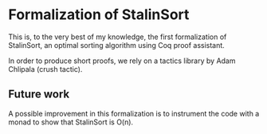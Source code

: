 Formalization of StalinSort
=================================

This is, to the very best of my knowledge, the first 
formalization of StalinSort, an optimal sorting algorithm using 
Coq proof assistant.

In order to produce short proofs, we rely on a tactics library by 
Adam Chlipala (crush tactic).

Future work
--------------

A possible improvement in this formalization is to instrument the
code with a monad to show that StalinSort is O(n).
